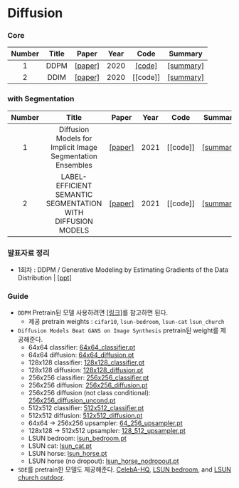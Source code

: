 # Diffusion

### Core

Number | Title | Paper | Year | Code | Summary
:---: | :---: | :---: | :---: | :---: | :---:
1 | DDPM | [[paper]](https://arxiv.org/abs/2006.11239) | 2020 | [[code]](https://github.com/kgh6784/Diffusion/tree/main/DDPM) | [[summary]](https://jihun222.notion.site/DDPM-40238918c6cc4ccc99ebb91e057f0c32)
2 | DDIM | [[paper]](https://arxiv.org/abs/2010.02502) | 2020 | [[code]] | [[summary]](https://jihun222.notion.site/DDIM-7b2234d8ea1b43b4802a75a3d1758869)


### with Segmentation

Number | Title | Paper | Year | Code | Summary
:---: | :---: | :---: | :---: | :---: | :---:
1 | Diffusion Models for Implicit Image Segmentation Ensembles | [[paper]](https://arxiv.org/pdf/2112.03145.pdf) | 2021 | [[code]] | [[summary]](https://jihun222.notion.site/Diffusion-Models-for-Implicit-Image-Segmentation-Ensembles-76b16eaf78894bde9e2b4d4275575196)
2 | LABEL-EFFICIENT SEMANTIC SEGMENTATION WITH DIFFUSION MODELS | [[paper]](https://arxiv.org/pdf/2112.03126v3.pdf) | 2021 | [[code]] | [[summary]](https://jihun222.notion.site/LABEL-EFFICIENT-SEMANTIC-SEGMENTATION-WITH-DIFFUSION-MODELS-2fa7010b23ee477c814de32812160326)

### 발표자료 정리
- 1회차 : DDPM / Generative Modeling by Estimating Gradients of the Data Distribution | [[ppt]](https://github.com/kgh6784/Diffusion/blob/main/presentation/Diffusion%20%EC%8A%A4%ED%84%B0%EB%94%94%201%ED%9A%8C%EC%B0%A8.pptm)

### Guide
- `DDPM` Pretrain된 모델 사용하려면 [[링크]](https://github.com/pesser/pytorch_diffusion)를 참고하면 된다.
  - 제공 pretrain weights : `cifar10`, `lsun-bedroom`, `lsun-cat` `lsun_church`
- `Diffusion Models Beat GANS on Image Synthesis` pretrain된 weight를 제공해준다.
   * 64x64 classifier: [64x64_classifier.pt](https://openaipublic.blob.core.windows.net/diffusion/jul-2021/64x64_classifier.pt)
   * 64x64 diffusion: [64x64_diffusion.pt](https://openaipublic.blob.core.windows.net/diffusion/jul-2021/64x64_diffusion.pt)
   * 128x128 classifier: [128x128_classifier.pt](https://openaipublic.blob.core.windows.net/diffusion/jul-2021/128x128_classifier.pt)
   * 128x128 diffusion: [128x128_diffusion.pt](https://openaipublic.blob.core.windows.net/diffusion/jul-2021/128x128_diffusion.pt)
   * 256x256 classifier: [256x256_classifier.pt](https://openaipublic.blob.core.windows.net/diffusion/jul-2021/256x256_classifier.pt)
   * 256x256 diffusion: [256x256_diffusion.pt](https://openaipublic.blob.core.windows.net/diffusion/jul-2021/256x256_diffusion.pt)
   * 256x256 diffusion (not class conditional): [256x256_diffusion_uncond.pt](https://openaipublic.blob.core.windows.net/diffusion/jul-2021/256x256_diffusion_uncond.pt)
   * 512x512 classifier: [512x512_classifier.pt](https://openaipublic.blob.core.windows.net/diffusion/jul-2021/512x512_classifier.pt)
   * 512x512 diffusion: [512x512_diffusion.pt](https://openaipublic.blob.core.windows.net/diffusion/jul-2021/512x512_diffusion.pt)
   * 64x64 -&gt; 256x256 upsampler: [64_256_upsampler.pt](https://openaipublic.blob.core.windows.net/diffusion/jul-2021/64_256_upsampler.pt)
   * 128x128 -&gt; 512x512 upsampler: [128_512_upsampler.pt](https://openaipublic.blob.core.windows.net/diffusion/jul-2021/128_512_upsampler.pt)
   * LSUN bedroom: [lsun_bedroom.pt](https://openaipublic.blob.core.windows.net/diffusion/jul-2021/lsun_bedroom.pt)
   * LSUN cat: [lsun_cat.pt](https://openaipublic.blob.core.windows.net/diffusion/jul-2021/lsun_cat.pt)
   * LSUN horse: [lsun_horse.pt](https://openaipublic.blob.core.windows.net/diffusion/jul-2021/lsun_horse.pt)
   * LSUN horse (no dropout): [lsun_horse_nodropout.pt](https://openaipublic.blob.core.windows.net/diffusion/jul-2021/lsun_horse_nodropout.pt)
- `SDE`를 pretrain한 모델도 제공해준다.
  [CelebA-HQ](https://image-editing-test-12345.s3-us-west-2.amazonaws.com/checkpoints/celeba_hq.ckpt),
  [LSUN bedroom](https://image-editing-test-12345.s3-us-west-2.amazonaws.com/checkpoints/bedroom.ckpt),
  and [LSUN church outdoor](https://image-editing-test-12345.s3-us-west-2.amazonaws.com/checkpoints/church_outdoor.ckpt).
